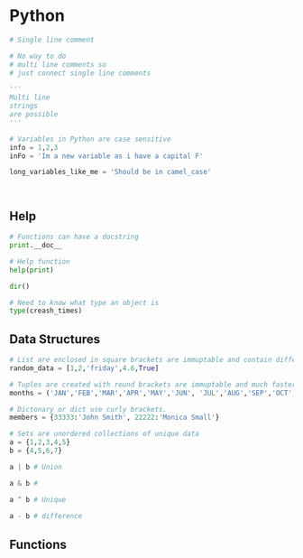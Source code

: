 # Python

```python
# Single line comment
```

```python
# No way to do
# multi line comments so
# just connect single line comments
```

```python
'''
Multi line
strings
are possible 
'''
```

```python
# Variables in Python are case sensitive 
info = 1,2,3
inFo = 'Im a new variable as i have a capital F'

long_variables_like_me = 'Should be in camel_case'
```

```python



```
## Help

```python
# Functions can have a docstring
print.__doc__
```

```python
# Help function
help(print)
```

```python
dir()
```

```python
# Need to know what type an object is
type(creash_times)


```

## Data Structures

```python
# List are enclosed in square brackets are immuptable and contain different data types
random_data = [1,2,'friday',4.6,True]
```

```python
# Tuples are created with round brackets are immuptable and much faster to use
months = ('JAN','FEB','MAR','APR','MAY','JUN', 'JUL','AUG','SEP','OCT','NOV','DEC')
```

```python
# Dictonary or dict use curly brackets. 
members = {33333:'John Smith', 22222:'Monica Small'}
```

```python
# Sets are unordered collections of unique data
a = {1,2,3,4,5}
b = {4,5,6,7}

a | b # Union

a & b # 

a ^ b # Unique
  
a - b # difference
```

## Functions

